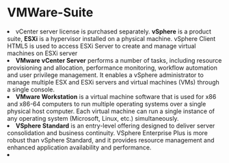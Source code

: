 # VMWare-Suite

<li>vCenter server license is purchased separately. <b>vSphere</b> is a product suite, <b>ESXi</b> is a hypervisor installed on a physical machine. vSphere Client HTML5 is used to access ESXi Server to create and manage virtual machines on ESXi server</li>
<li><b>VMware vCenter Server</b> performs a number of tasks, including resource provisioning and allocation, performance monitoring, workflow automation and user privilege management. It enables a vSphere administrator to manage multiple ESX and ESXi servers and virtual machines (VMs) through a single console.</li>
<li><b>VMware Workstation</b> is a virtual machine software that is used for x86 and x86-64 computers to run multiple operating systems over a single physical host computer. Each virtual machine can run a single instance of any operating system (Microsoft, Linux, etc.) simultaneously.</li>
<li><b>VSphere Standard</b> is an entry-level offering designed to deliver server consolidation and business continuity. VSphere Enterprise Plus is more robust than vSphere Standard, and it provides resource management and enhanced application availability and performance.</li>
<li></li>
